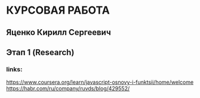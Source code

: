 # КУРСОВАЯ РАБОТА 
## Яценко Кирилл Сергеевич

## Этап 1 (Research)
### links:
https://www.coursera.org/learn/javascript-osnovy-i-funktsii/home/welcome
https://habr.com/ru/company/ruvds/blog/429552/
